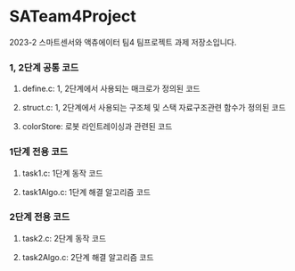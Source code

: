 # SATeam4Project
2023-2 스마트센서와 액츄에이터 팀4 팀프로젝트 과제 저장소입니다.

### 1, 2단계 공통 코드

1. define.c: 1, 2단계에서 사용되는 매크로가 정의된 코드

2. struct.c: 1, 2단계에서 사용되는 구조체 및 스택 자료구조관련 함수가 정의된 코드

3. colorStore: 로봇 라인트레이싱과 관련된 코드


### 1단계 전용 코드
   
1. task1.c: 1단계 동작 코드

2. task1Algo.c: 1단계 해결 알고리즘 코드


### 2단계 전용 코드
   
1. task2.c: 2단계 동작 코드

2. task2Algo.c: 2단계 해결 알고리즘 코드
